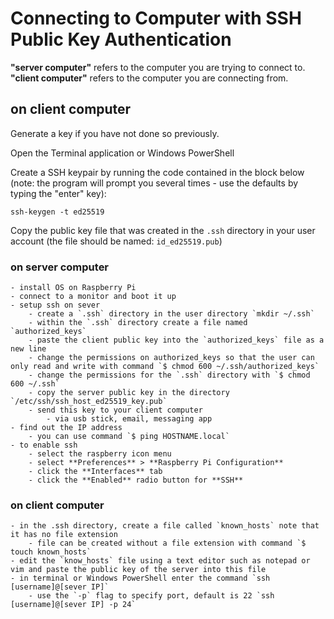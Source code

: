 # Connecting to Computer with SSH Public Key Authentication

**"server computer"** refers to the computer you are trying to connect to.
**"client computer"** refers to the computer you are connecting from.

## on client computer
Generate a key if you have not done so previously.

Open the Terminal application or Windows PowerShell

Create a SSH keypair by running the code contained in the block below
(note: the program will prompt you several times - use the defaults by typing the "enter" key):

```
ssh-keygen -t ed25519
```

Copy the public key file that was created in the `.ssh` directory in your user account (the file should be named: `id_ed25519.pub`)

### on server computer
    - install OS on Raspberry Pi
    - connect to a monitor and boot it up
    - setup ssh on sever
        - create a `.ssh` directory in the user directory `mkdir ~/.ssh`
        - within the `.ssh` directory create a file named `authorized_keys`
        - paste the client public key into the `authorized_keys` file as a new line
        - change the permissions on authorized_keys so that the user can only read and write with command `$ chmod 600 ~/.ssh/authorized_keys`
        - change the permissions for the `.ssh` directory with `$ chmod 600 ~/.ssh`
        - copy the server public key in the directory `/etc/ssh/ssh_host_ed25519_key.pub`
        - send this key to your client computer
            - via usb stick, email, messaging app
    - find out the IP address
        - you can use command `$ ping HOSTNAME.local`
    - to enable ssh
        - select the raspberry icon menu
        - select **Preferences** > **Raspberry Pi Configuration**
        - click the **Interfaces** tab
        - click the **Enabled** radio button for **SSH**
        
### on client computer
    - in the .ssh directory, create a file called `known_hosts` note that it has no file extension
        - file can be created without a file extension with command `$ touch known_hosts`
    - edit the `know_hosts` file using a text editor such as notepad or vim and paste the public key of the server into this file
    - in terminal or Windows PowerShell enter the command `ssh [username]@[sever IP]`
        - use the `-p` flag to specify port, default is 22 `ssh [username]@[sever IP] -p 24`
